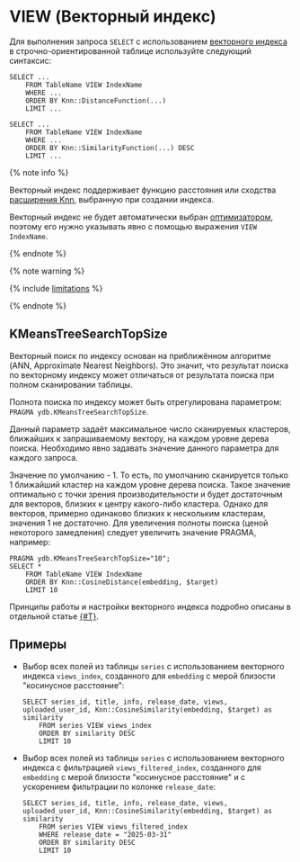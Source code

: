 # VIEW (Векторный индекс)

Для выполнения запроса `SELECT` с использованием [векторного индекса](../../../../concepts/glossary.md#vector-index) в строчно-ориентированной таблице используйте следующий синтаксис:

```yql
SELECT ...
    FROM TableName VIEW IndexName
    WHERE ...
    ORDER BY Knn::DistanceFunction(...)
    LIMIT ...
```

```yql
SELECT ...
    FROM TableName VIEW IndexName
    WHERE ...
    ORDER BY Knn::SimilarityFunction(...) DESC
    LIMIT ...
```

{% note info %}

Векторный индекс поддерживает функцию расстояния или сходства [расширения Knn](../../udf/list/knn#functions-distance), выбранную при создании индекса.

Векторный индекс не будет автоматически выбран [оптимизатором](../../../../concepts/glossary.md#optimizer), поэтому его нужно указывать явно с помощью выражения `VIEW IndexName`.

{% endnote %}

{% note warning %}

{% include [limitations](../../../../_includes/vector-index-update-limitations.md) %}

{% endnote %}

## KMeansTreeSearchTopSize

Векторный поиск по индексу основан на приближённом алгоритме (ANN, Approximate Nearest Neighbors). Это значит, что результат поиска по векторному индексу может отличаться от результата поиска при полном сканировании таблицы.

Полнота поиска по индексу может быть отрегулирована параметром: `PRAGMA ydb.KMeansTreeSearchTopSize`.

Данный параметр задаёт максимальное число сканируемых кластеров, ближайших к запрашиваемому вектору, на каждом уровне дерева поиска.
Необходимо явно задавать значение данного параметра для каждого запроса.

Значение по умолчанию - 1. То есть, по умолчанию сканируется только 1 ближайший кластер на каждом уровне дерева поиска. Такое значение оптимально с точки зрения производительности и будет достаточным для векторов, близких к центру какого-либо кластера. Однако для векторов, примерно одинаково близких к нескольким кластерам, значения 1 не достаточно. Для увеличения полноты поиска (ценой некоторого замедления) следует увеличить значение PRAGMA, например:

```yql
PRAGMA ydb.KMeansTreeSearchTopSize="10";
SELECT *
    FROM TableName VIEW IndexName
    ORDER BY Knn::CosineDistance(embedding, $target)
    LIMIT 10
```

Принципы работы и настройки векторного индекса подробно описаны в отдельной
статье [{#T}](../../../../dev/vector-indexes-kmeans-tree-type.md).

## Примеры

* Выбор всех полей из таблицы `series` с использованием векторного индекса `views_index`, созданного для `embedding` с мерой близости "косинусное расстояние":

  ```yql
  SELECT series_id, title, info, release_date, views, uploaded_user_id, Knn::CosineSimilarity(embedding, $target) as similarity
      FROM series VIEW views_index
      ORDER BY similarity DESC
      LIMIT 10
  ```

* Выбор всех полей из таблицы `series` с использованием векторного индекса с фильтрацией `views_filtered_index`, созданного для `embedding` с мерой близости "косинусное расстояние" и с ускорением фильтрации по колонке `release_date`:

  ```yql
  SELECT series_id, title, info, release_date, views, uploaded_user_id, Knn::CosineSimilarity(embedding, $target) as similarity
      FROM series VIEW views_filtered_index
      WHERE release_date = "2025-03-31"
      ORDER BY similarity DESC
      LIMIT 10
  ```
